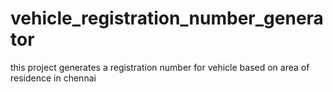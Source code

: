 # vehicle_registration_number_generator
this project generates a registration number for vehicle based on area of residence in chennai 

